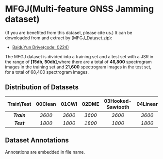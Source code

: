 # MFGJ(Multi-feature GNSS Jamming dataset)
(If you are benefited from this dataset, please cite us.) It can be downloaded from and extract by (MFGJ_Dataset.zip):  
  * [BaiduYun Drive(code: 0224)](https://pan.baidu.com/s/1AmDVWar6LDd4oIWqy3Hi7Q)

The MFGJ dataset is divided into a training set and a test set with a JSR in the range of **[15db, 50db]**,where there are a total of **46,800** spectrogram images in the training set and **21,600** spectrogram images in the test set, for a total of 68,400 spectrogram images. 
## Distribution of Datasets
Train\Test | 00Clean | 01CWI | 02DME | 03Hooked-<br>Sawtooth | 04Linear | 05Triangular | 06Triangular-<br>Wave | 07Sawtooth | 08Tick | 09DSSS | 10NBFM | 11BLGNI
 :----: | :----: | :----: | :----: | :----: | :----: | :----: | :----: | :----: | :----: | :----: | :----: | :----: |
***Train*** |*3600*|*3600*|*3600*|*3600*|*3600*|*7200*|*3600*|*3600*|*3600*|*3600*|*3600*|*3600* 
***Test***  |*1800*|*1800*|*1800*|*1800*|*1800*|*1800*|*1800*|*1800*|*1800*|*1800*|*1800*|*1800*
## Dataset Annotations
Annotations are embedded in file name.  
